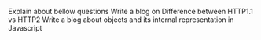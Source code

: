Explain about bellow questions
Write a blog on Difference between HTTP1.1 vs HTTP2
Write a blog about objects and its internal representation in Javascript
